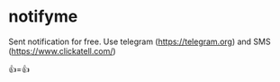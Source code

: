 # notifyme
Sent notification for free. Use telegram (https://telegram.org) and SMS (https://www.clickatell.com/)

:+1:=:thumbsup:
